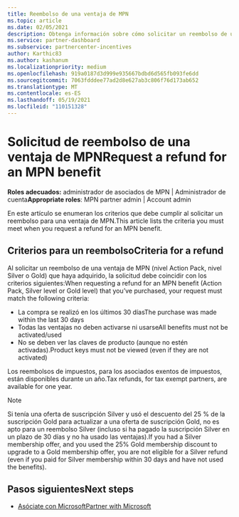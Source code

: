 ```yaml
---
title: Reembolso de una ventaja de MPN
ms.topic: article
ms.date: 02/05/2021
description: Obtenga información sobre cómo solicitar un reembolso de una ventaja de MPN y los criterios necesarios para ser apto.
ms.service: partner-dashboard
ms.subservice: partnercenter-incentives
author: Karthic83
ms.author: kashanum
ms.localizationpriority: medium
ms.openlocfilehash: 919a0187d3d999e935667bdbd6d565fb093fe6dd
ms.sourcegitcommit: 7063fdddee77ad2d8e627ab3c806f76d173ab652
ms.translationtype: MT
ms.contentlocale: es-ES
ms.lasthandoff: 05/19/2021
ms.locfileid: "110151328"
---
```

# <a name="request-a-refund-for-an-mpn-benefit"></a><span data-ttu-id="a57ae-103">Solicitud de reembolso de una ventaja de MPN</span><span class="sxs-lookup"><span data-stu-id="a57ae-103">Request a refund for an MPN benefit</span></span>

<span data-ttu-id="a57ae-104">**Roles adecuados:** administrador de asociados de MPN | Administrador de cuenta</span><span class="sxs-lookup"><span data-stu-id="a57ae-104">**Appropriate roles**: MPN partner admin | Account admin</span></span>

<span data-ttu-id="a57ae-105">En este artículo se enumeran los criterios que debe cumplir al solicitar un reembolso para una ventaja de MPN.</span><span class="sxs-lookup"><span data-stu-id="a57ae-105">This article lists the criteria you must meet when you request a refund for an MPN benefit.</span></span>

## <a name="criteria-for-a-refund"></a><span data-ttu-id="a57ae-106">Criterios para un reembolso</span><span class="sxs-lookup"><span data-stu-id="a57ae-106">Criteria for a refund</span></span>
<span data-ttu-id="a57ae-107">Al solicitar un reembolso de una ventaja de MPN (nivel Action Pack, nivel Silver o Gold) que haya adquirido, la solicitud debe coincidir con los criterios siguientes:</span><span class="sxs-lookup"><span data-stu-id="a57ae-107">When requesting a refund for an MPN benefit (Action Pack, Silver level or Gold level) that you’ve purchased, your request must match the following criteria:</span></span>

- <span data-ttu-id="a57ae-108">La compra se realizó en los últimos 30 días</span><span class="sxs-lookup"><span data-stu-id="a57ae-108">The purchase was made within the last 30 days</span></span>
- <span data-ttu-id="a57ae-109">Todas las ventajas no deben activarse ni usarse</span><span class="sxs-lookup"><span data-stu-id="a57ae-109">All benefits must not be activated/used</span></span>
- <span data-ttu-id="a57ae-110">No se deben ver las claves de producto (aunque no estén activadas).</span><span class="sxs-lookup"><span data-stu-id="a57ae-110">Product keys must not be viewed (even if they are not activated)</span></span>

<span data-ttu-id="a57ae-111">Los reembolsos de impuestos, para los asociados exentos de impuestos, están disponibles durante un año.</span><span class="sxs-lookup"><span data-stu-id="a57ae-111">Tax refunds, for tax exempt partners, are available for one year.</span></span>

>[!NOTE]
><span data-ttu-id="a57ae-112">Si tenía una oferta de suscripción Silver y usó el descuento del 25 % de la suscripción Gold para actualizar a una oferta de suscripción Gold, no es apto para un reembolso Silver (incluso si ha pagado la suscripción Silver en un plazo de 30 días y no ha usado las ventajas).</span><span class="sxs-lookup"><span data-stu-id="a57ae-112">If you had a Silver membership offer, and you used the 25% Gold membership discount to upgrade to a Gold membership offer, you are not eligible for a Silver refund (even if you paid for Silver membership within 30 days and have not used the benefits).</span></span>

## <a name="next-steps"></a><span data-ttu-id="a57ae-113">Pasos siguientes</span><span class="sxs-lookup"><span data-stu-id="a57ae-113">Next steps</span></span>

- [<span data-ttu-id="a57ae-114">Asóciate con Microsoft</span><span class="sxs-lookup"><span data-stu-id="a57ae-114">Partner with Microsoft</span></span>](mpn-overview.md)
